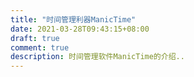 ```yaml
---
title: "时间管理利器ManicTime"
date: 2021-03-28T09:43:15+08:00
draft: true
comment: true
description: 时间管理软件ManicTime的介绍..
---
```


